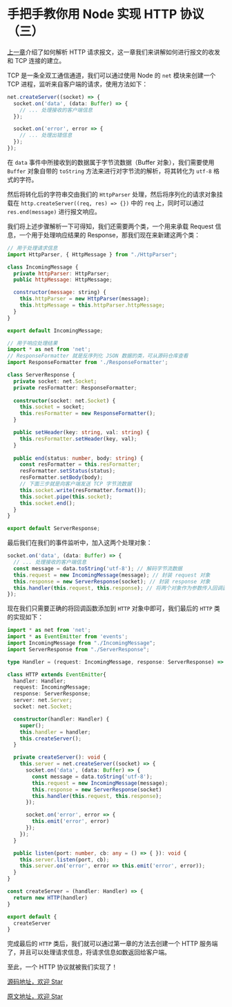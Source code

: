 # 手把手教你用 Node 实现 HTTP 协议（三）

[上一章](https://github.com/a1029563229/Blogs/tree/master/Introduction/http/README2.md)介绍了如何解析 HTTP 请求报文，这一章我们来讲解如何进行报文的收发和 TCP 连接的建立。

TCP 是一条全双工通信通道，我们可以通过使用 Node 的 `net` 模块来创建一个 TCP 进程，监听来自客户端的请求，使用方法如下：

```ts
net.createServer((socket) => {
  socket.on('data', (data: Buffer) => {
    // ... 处理接收的客户端信息
  });

  socket.on('error', error => {
    // ... 处理出错信息
  });
});
```

在 `data` 事件中所接收到的数据属于字节流数据（Buffer 对象），我们需要使用 `Buffer` 对象自带的 `toString` 方法来进行对字节流的解析，将其转化为 `utf-8` 格式的字符。

然后将转化后的字符串交由我们的 `HttpParser` 处理，然后将序列化的请求对象挂载在 `http.createServer((req, res) => {})` 中的 `req` 上，同时可以通过 `res.end(message)` 进行报文响应。

我们将上述步骤解析一下可得知，我们还需要两个类，一个用来承载 Request 信息，一个用于处理响应结果的 Response，那我们现在来新建这两个类：

```js
// 用于处理请求信息
import HttpParser, { HttpMessage } from "./HttpParser";

class IncomingMessage {
  private httpParser: HttpParser;
  public httpMessage: HttpMessage;

  constructor(message: string) {
    this.httpParser = new HttpParser(message);
    this.httpMessage = this.httpParser.httpMessage;
  }
}

export default IncomingMessage;
```

```ts
// 用于响应处理结果
import * as net from 'net';
// ResponseFormatter 就是反序列化 JSON 数据的类，可从源码仓库查看
import ResponseFormatter from './ResponseFormatter';

class ServerResponse {
  private socket: net.Socket;
  private resFormatter: ResponseFormatter;
  
  constructor(socket: net.Socket) {
    this.socket = socket;
    this.resFormatter = new ResponseFormatter();
  }

  public setHeader(key: string, val: string) {
    this.resFormatter.setHeader(key, val);
  }
  
  public end(status: number, body: string) {
    const resFormatter = this.resFormatter;
    resFormatter.setStatus(status);
    resFormatter.setBody(body);
    // 下面三步就是向客户端发送 TCP 字节流数据
    this.socket.write(resFormatter.format());
    this.socket.pipe(this.socket);
    this.socket.end();
  }
}

export default ServerResponse;
```

最后我们在我们的事件监听中，加入这两个处理对象：

```ts
socket.on('data', (data: Buffer) => {
  // ... 处理接收的客户端信息
  const message = data.toString('utf-8'); // 解码字节流数据
  this.request = new IncomingMessage(message); // 封装 request 对象
  this.response = new ServerResponse(socket); // 封装 response 对象
  this.handler(this.request, this.response); // 将两个对象作为参数传入回调函数
});
```

现在我们只需要正确的将回调函数添加到 `HTTP` 对象中即可，我们最后的 `HTTP` 类的实现如下：

```ts
import * as net from 'net';
import * as EventEmitter from 'events';
import IncomingMessage from "./IncomingMessage";
import ServerResponse from "./ServerResponse";

type Handler = (request: IncomingMessage, response: ServerResponse) => void;

class HTTP extends EventEmitter{
  handler: Handler;
  request: IncomingMessage;
  response: ServerResponse;
  server: net.Server;
  socket: net.Socket;

  constructor(handler: Handler) {
    super();
    this.handler = handler;
    this.createServer();
  }

  private createServer(): void {
    this.server = net.createServer((socket) => {
      socket.on('data', (data: Buffer) => {
        const message = data.toString('utf-8');
        this.request = new IncomingMessage(message);
        this.response = new ServerResponse(socket)
        this.handler(this.request, this.response);
      });

      socket.on('error', error => {
        this.emit('error', error)
      });
    });
  }

  public listen(port: number, cb: any = () => { }): void {
    this.server.listen(port, cb);
    this.server.on('error', error => this.emit('error', error));
  }
}

const createServer = (handler: Handler) => {
  return new HTTP(handler)
}

export default {
  createServer
}
```

完成最后的 `HTTP` 类后，我们就可以通过第一章的方法去创建一个 HTTP 服务端了，并且可以处理请求信息，将请求信息如数返回给客户端。

至此，一个 HTTP 协议就被我们实现了！

[源码地址，欢迎 Star](https://github.com/a1029563229/Blogs/tree/master/Introduction/http/README.md)

[原文地址，欢迎 Star](https://github.com/a1029563229/Blogs/tree/master/Introduction/http/README3.md)
